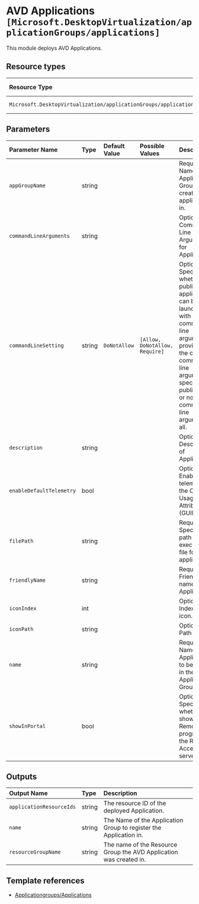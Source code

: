 # AVD Applications `[Microsoft.DesktopVirtualization/applicationGroups/applications]`

This module deploys AVD Applications.

## Resource types

| Resource Type | API Version |
| :-- | :-- |
| `Microsoft.DesktopVirtualization/applicationGroups/applications` | 2021-07-12 |

## Parameters

| Parameter Name | Type | Default Value | Possible Values | Description |
| :-- | :-- | :-- | :-- | :-- |
| `appGroupName` | string |  |  | Required. Name of the Application Group to create the application(s) in. |
| `commandLineArguments` | string |  |  | Optional. Command-Line Arguments for Application. |
| `commandLineSetting` | string | `DoNotAllow` | `[Allow, DoNotAllow, Require]` | Optional. Specifies whether this published application can be launched with command-line arguments provided by the client, command-line arguments specified at publish time, or no command-line arguments at all. |
| `description` | string |  |  | Optional. Description of Application.. |
| `enableDefaultTelemetry` | bool |  |  | Optional. Enable telemetry via the Customer Usage Attribution ID (GUID). |
| `filePath` | string |  |  | Required. Specifies a path for the executable file for the application. |
| `friendlyName` | string |  |  | Required. Friendly name of Application.. |
| `iconIndex` | int |  |  | Optional. Index of the icon. |
| `iconPath` | string |  |  | Optional. Path to icon. |
| `name` | string |  |  | Required. Name of the Application to be created in the Application Group. |
| `showInPortal` | bool |  |  | Optional. Specifies whether to show the RemoteApp program in the RD Web Access server. |

## Outputs

| Output Name | Type | Description |
| :-- | :-- | :-- |
| `applicationResourceIds` | string | The resource ID of the deployed Application. |
| `name` | string | The Name of the Application Group to register the Application in. |
| `resourceGroupName` | string | The name of the Resource Group the AVD Application was created in. |

## Template references

- [Applicationgroups/Applications](https://docs.microsoft.com/en-us/azure/templates/Microsoft.DesktopVirtualization/2021-07-12/applicationGroups/applications)
